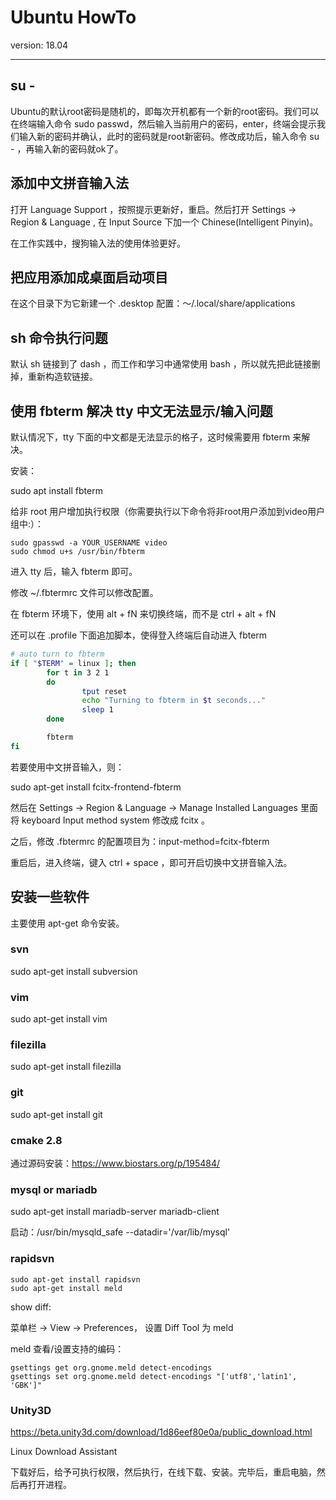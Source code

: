 # Ubuntu HowTo

version: 18.04

---

## su -

Ubuntu的默认root密码是随机的，即每次开机都有一个新的root密码。我们可以在终端输入命令 sudo passwd，然后输入当前用户的密码，enter，终端会提示我们输入新的密码并确认，此时的密码就是root新密码。修改成功后，输入命令 su - ，再输入新的密码就ok了。

## 添加中文拼音输入法

打开 Language Support ，按照提示更新好，重启。然后打开 Settings -> Region & Language , 在 Input Source 下加一个 Chinese(Intelligent Pinyin)。

在工作实践中，搜狗输入法的使用体验更好。

## 把应用添加成桌面启动项目

在这个目录下为它新建一个 .desktop 配置：～/.local/share/applications

## sh 命令执行问题

默认 sh 链接到了 dash ，而工作和学习中通常使用 bash ，所以就先把此链接删掉，重新构造软链接。

## 使用 fbterm 解决 tty 中文无法显示/输入问题

默认情况下，tty 下面的中文都是无法显示的格子，这时候需要用 fbterm 来解决。

安装：

sudo apt install fbterm

给非 root 用户增加执行权限（你需要执行以下命令将非root用户添加到video用户组中:）：

```
sudo gpasswd -a YOUR_USERNAME video
sudo chmod u+s /usr/bin/fbterm
```

进入 tty 后，输入 fbterm 即可。

修改 ~/.fbtermrc 文件可以修改配置。

在 fbterm 环境下，使用 alt + fN 来切换终端，而不是 ctrl + alt + fN

还可以在 .profile 下面追加脚本，使得登入终端后自动进入 fbterm

```bash
# auto turn to fbterm
if [ "$TERM" = linux ]; then
        for t in 3 2 1
        do
                tput reset
                echo "Turning to fbterm in $t seconds..."
                sleep 1
        done

        fbterm
fi
```

若要使用中文拼音输入，则：

sudo apt-get install fcitx-frontend-fbterm

然后在 Settings -> Region & Language -> Manage Installed Languages 里面将 keyboard Input method system 修改成 fcitx 。

之后，修改 .fbtermrc 的配置项目为：input-method=fcitx-fbterm

重启后，进入终端，键入 ctrl + space ，即可开启切换中文拼音输入法。

## 安装一些软件

主要使用 apt-get 命令安装。

### svn

sudo apt-get install subversion

### vim

sudo apt-get install vim

### filezilla

sudo apt-get install filezilla

### git

sudo apt-get install git

### cmake 2.8

通过源码安装：https://www.biostars.org/p/195484/

### mysql or mariadb

sudo apt-get install mariadb-server mariadb-client

启动：/usr/bin/mysqld_safe --datadir='/var/lib/mysql'

### rapidsvn

```
sudo apt-get install rapidsvn
sudo apt-get install meld
```

show diff:

菜单栏 -> View -> Preferences， 设置 Diff Tool 为 meld

meld 查看/设置支持的编码：

```
gsettings get org.gnome.meld detect-encodings
gsettings set org.gnome.meld detect-encodings "['utf8','latin1', 'GBK']"
```

### Unity3D

https://beta.unity3d.com/download/1d86eef80e0a/public_download.html

Linux Download Assistant

下载好后，给予可执行权限，然后执行，在线下载、安装。完毕后，重启电脑，然后再打开进程。